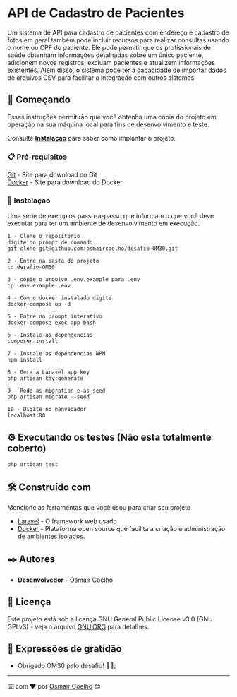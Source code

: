 # API de Cadastro de Pacientes

Um sistema de API para cadastro de pacientes com endereço e cadastro de fotos em geral também pode incluir recursos para
realizar consultas usando o nome ou CPF do paciente. Ele pode permitir que os profissionais de saúde obtenham informações 
detalhadas sobre um único paciente, adicionem novos registros, excluam pacientes e atualizem informações existentes.
Além disso, o sistema pode ter a capacidade de importar dados de arquivos CSV para facilitar a integração com outros sistemas. 

## 🚀 Começando

Essas instruções permitirão que você obtenha uma cópia do projeto em operação na sua máquina local para fins de desenvolvimento e teste.

Consulte **[Instalação](#-instalação)** para saber como implantar o projeto.

### 📋 Pré-requisitos

[Git](https://git-scm.com/downloads) - Site para download do Git <br>
[Docker](https://www.docker.com/products/docker-desktop/) - Site para download do Docker 


### 🔧 Instalação

Uma série de exemplos passo-a-passo que informam o que você deve executar para ter um ambiente de desenvolvimento em execução.

```
1 - Clone o repositorio 
digite no prompt de comando 
git clone git@github.com:osmaircoelho/desafio-OM30.git
 
2 - Entre na pasta do projeto  
cd desafio-OM30

3 - copie o arquivo .env.example para .env
cp .env.example .env 

4 - Com o docker instalado digite
docker-compose up -d

5 - Entre no prompt interativo
docker-compose exec app bash

6 - Instale as dependencias
composer install

7 - Instale as dependencias NPM
npm install

8 - Gera a Laravel app key
php artisan key:generate

9 - Rode as migration e as seed
php artisan migrate --seed

10 - Digite no nanvegador
localhost:80 
```

## ⚙️ Executando os testes (Não esta totalmente coberto)

```
php artisan test
```
## 🛠️ Construído com

Mencione as ferramentas que você usou para criar seu projeto

* [Laravel](https://laravel.com/docs/8.x) - O framework web usado
* [Docker](https://docs.docker.com/) - Plataforma open source que facilita a criação e administração de ambientes isolados.

## ✒️ Autores

* **Desenvolvedor** - [Osmair Coelho](https://github.com/osmaircoelho)

## 📄 Licença

Este projeto está sob a licença GNU General Public License v3.0 (GNU GPLv3) - veja o arquivo [GNU.ORG](https://www.gnu.org/licenses/gpl-3.0.pt-br.html) para detalhes.
## 🎁 Expressões de gratidão

* Obrigado OM30 pelo desafio! 🦾📢;
---
⌨️ com ❤️ por [Osmair Coelho](https://github.com/osmaircoelho/) 😊
